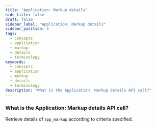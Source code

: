 ```yaml
---
title: "Application: Markup details"
hide_title: false
draft: false
sidebar_label: "Application: Markup details"
sidebar_position: 4
tags:
  - concepts
  - application
  - markup
  - details
  - terminology
keywords:
  - concepts
  - application
  - markup
  - details
  - terminology
description: "What is the Application: Markup details API call?"
---
```


### What is the Application: Markup details API call?

Retrieve details of `app_markup` according to criteria specified.
